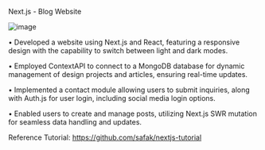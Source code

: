 Next.js - Blog Website

![image](https://github.com/AvaLee121/Full_Stack_Application/assets/55948841/2a47cbe9-01d1-4da6-97c0-81343d3974e9)

•	Developed a website using Next.js and React, featuring a responsive design with the capability to switch between light and dark modes.

•	Employed ContextAPI to connect to a MongoDB database for dynamic management of design projects and articles, ensuring real-time updates.

•	Implemented a contact module allowing users to submit inquiries, along with Auth.js for user login, including social media login options.

•	Enabled users to create and manage posts, utilizing Next.js SWR mutation for seamless data handling and updates.


Reference Tutorial: https://github.com/safak/nextjs-tutorial


